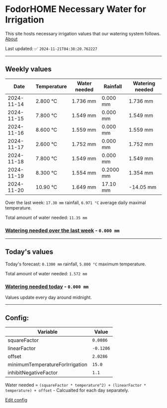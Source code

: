 # FodorHOME Necessary Water for Irrigation

This site hosts necessary irrigation values that our watering system follows. [About](https://github.com/redyau/irrigation)

Last updated: ✅ `2024-11-21T04:38:20.762227`

---

## Weekly values

| Date | Temperature | Water needed | Rainfall | Watering needed |
|-----|-----|-----|-----|-----|
| 2024-11-14 | 2.800 °C | 1.736 mm | 0.000 mm | 1.736 mm |
| 2024-11-15 | 7.800 °C | 1.549 mm | 0.000 mm | 1.549 mm |
| 2024-11-16 | 8.600 °C | 1.559 mm | 0.000 mm | 1.559 mm |
| 2024-11-17 | 2.600 °C | 1.752 mm | 0.000 mm | 1.752 mm |
| 2024-11-18 | 7.800 °C | 1.549 mm | 0.000 mm | 1.549 mm |
| 2024-11-19 | 8.300 °C | 1.554 mm | 0.2000 mm | 1.354 mm |
| 2024-11-20 | 10.90 °C | 1.649 mm | 17.10 mm | -14.05 mm |


Over the last week: `17.30 mm` rainfall, `6.971 °C` average daily maximal temperature.

Total amount of water needed: `11.35 mm`

### [Watering needed over the last week](lastweek.txt) - `0.000 mm`

---

## Today's values

Today's forecast: `0.1300 mm` rainfall, `5.800 °C` maximum temperature.

Total amount of water needed: `1.572 mm`

### [Watering needed today](today.txt) - `0.000 mm`

Values update every day around midnight.

---

## Config:

| Variable | Value |
|-----|-----|
| squareFactor | `0.0086` |
| linearFactor | `-0.1286` |
| offset | `2.0286` |
| minimumTemperatureForIrrigation | `15.0` |
| inhibitNegativeFactor | `1.1` |

Water needed = `(squareFactor * temperature^2) + (linearFactor * temperature) + offset` - Calcualted for each day separately.

[Edit config](https://github.com/RedyAu/irrigation/edit/main/config.json)
